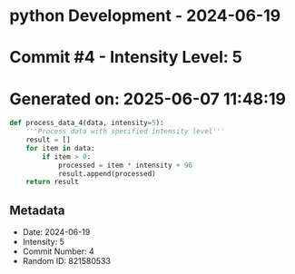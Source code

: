 ﻿# python Development - 2024-06-19
# Commit #4 - Intensity Level: 5
# Generated on: 2025-06-07 11:48:19
```python
def process_data_4(data, intensity=5):
    '''Process data with specified intensity level'''
    result = []
    for item in data:
        if item > 0:
            processed = item * intensity + 96
            result.append(processed)
    return result
```
## Metadata
- Date: 2024-06-19
- Intensity: 5
- Commit Number: 4
- Random ID: 821580533
